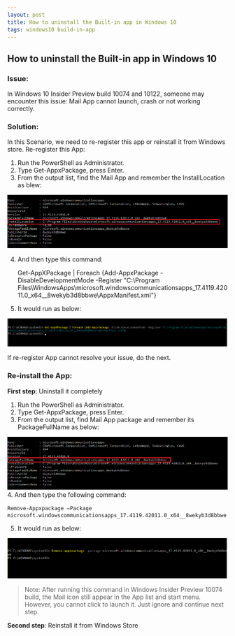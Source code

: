 ```yaml
---
layout: post
title: How to uninstall the Built-in app in Windows 10 
tags: windows10 build-in-app
---
```


## How to uninstall the Built-in app in Windows 10 

### Issue:

In Windows 10 Insider Preview build 10074 and 10122, someone may encounter this issue:
Mail App cannot launch, crash or not working correctly.

### Solution:

In this Scenario, we need to re-register this app or reinstall it from Windows store.
Re-register this App:

1.	Run the PowerShell as Administrator.
2.	Type Get-AppxPackage, press Enter.
3.	From the output list, find the Mail App and remember the InstallLocation as blew:
 
![](/images/blog/2017-04-04/install-location.png)

4.	And then type this command:

    Get-AppXPackage | Foreach {Add-AppxPackage -DisableDevelopmentMode -Register "C:\Program Files\WindowsApps\microsoft.windowscommunicationsapps_17.4119.42011.0_x64__8wekyb3d8bbwe\AppxManifest.xml"}

5.	It would run as below:

![](/images/blog/2017-04-04/get-apppackage.png)



If re-register App cannot resolve your issue, do the next.

### Re-install the App:

**First step**: Uninstall it completely

1.	Run the PowerShell as Administrator.
2.	Type Get-AppxPackage, press Enter.
3.	From the output list, find Mail App package and remember its PackageFullName as below:

![](/images/blog/2017-04-04/package-fullname.png)
4.	And then type the following command:

    Remove-Appxpackage –Package microsoft.windowscommunicationsapps_17.4119.42011.0_x64__8wekyb3d8bbwe

5.	It would run as below:
 
![](/images/blog/2017-04-04/remove-apppackage.png)

>Note: After running this command in Windows Insider Preview 10074 build, the Mail icon still appear in the App list and start menu. However, you cannot click to launch it. Just ignore and continue next step.

**Second step**: Reinstall it from Windows Store 
